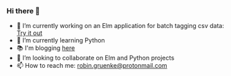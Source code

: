 ### Hi there 👋

- 🔭 I’m currently working on an Elm application for batch tagging csv data: [Try it out](https://www.robingruenke.com/elm-csv-batch-tagger)
- 🌱 I’m currently learning Python
- 📚 I'm blogging [here](https://www.robingruenke.com/#journal)
- 👯 I’m looking to collaborate on Elm and Python projects
- 📫 How to reach me: robin.gruenke@protonmail.com

<!--
**eimfach/eimfach** is a ✨ _special_ ✨ repository because its `README.md` (this file) appears on your GitHub profile.

Here are some ideas to get you started:

- 🤔 I’m looking for help with ...
- 💬 Ask me about ...
- 😄 Pronouns: ...
- ⚡ Fun fact: ...
-->
